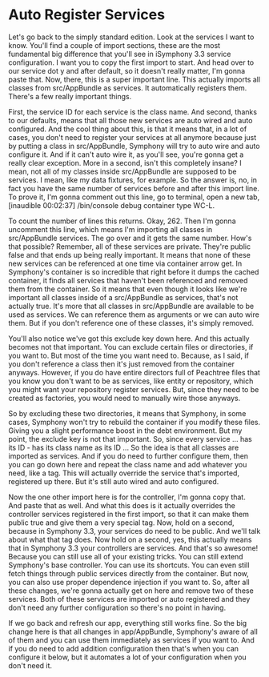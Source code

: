 # Auto Register Services

Let's go back to the simply standard edition. Look at the services I want to know. You'll find a couple of import sections, these are the most fundamental big difference that you'll see in iSymphony 3.3 service configuration. I want you to copy the first import to start. And head over to our service dot y and after default, so it doesn't really matter, I'm gonna paste that. Now, there, this is a super important line. This actually imports all classes from src/AppBundle as services. It automatically registers them. There's a few really important things.

First, the service ID for each service is the class name. And second, thanks to our defaults, means that all those new services are auto wired and auto configured. And the cool thing about this, is that it means that, in a lot of cases, you don't need to register your services at all anymore because just by putting a class in src/AppBundle, Symphony will try to auto wire and auto configure it. And if it can't auto wire it, as you'll see, you're gonna get a really clear exception. More in a second, isn't this completely insane? I mean, not all of my classes inside src/AppBundle are supposed to be services. I mean, like my data fixtures, for example. So the answer is, no, in fact you have the same number of services before and after this import line. To prove it, I'm gonna comment out this line, go to terminal, open a new tab, [inaudible 00:02:37] /bin/console debug container type WC-L.

To count the number of lines this returns. Okay, 262. Then I'm gonna uncomment this line, which means I'm importing all classes in src/AppBundle services. The go over and it gets the same number. How's that possible? Remember, all of these services are private. They're public false and that ends up being really important. It means that none of these new services can be referenced at one time via container arrow get. In Symphony's container is so incredible that right before it dumps the cached container, it finds all services that haven't been referenced and removed them from the container. So it means that even though it looks like we're important all classes inside of a src/AppBundle as services, that's not actually true. It's more that all classes in src/AppBundle are available to be used as services. We can reference them as arguments or we can auto wire them. But if you don't reference one of these classes, it's simply removed.

You'll also notice we've got this exclude key down here. And this actually becomes not that important. You can exclude certain files or directories, if you want to. But most of the time you want need to. Because, as I said, if you don't reference a class then it's just removed from the container anyways. However, if you do have entire directors full of Peachtree files that you know you don't want to be as services, like entity or repository, which you might want your repository register services. But, since they need to be created as factories, you would need to manually wire those anyways.

So by excluding these two directories, it means that Symphony, in some cases, Symphony won't try to rebuild the container if you modify these files. Giving you a slight performance boost in the debt environment. But my point, the exclude key is not that important. So, since every service ... has its ID - has its class name as its ID ... So the idea is that all classes are imported as services. And if you do need to further configure them, then you can go down here and repeat the class name and add whatever you need, like a tag. This will actually override the service that's imported, registered up there. But it's still auto wired and auto configured.

Now the one other import here is for the controller, I'm gonna copy that. And paste that as well. And what this does is it actually overrides the controller services registered in the first import, so that it can make them public true and give them a very special tag. Now, hold on a second, because in Symphony 3.3, your services do need to be public. And we'll talk about what that tag does. Now hold on a second, yes, this actually means that in Symphony 3.3 your controllers are services. And that's so awesome! Because you can still use all of your existing tricks. You can still extend Symphony's base controller. You can use its shortcuts. You can even still fetch things through public services directly from the container. But now, you can also use proper dependence injection if you want to. So, after all these changes, we're gonna actually get on here and remove two of these services. Both of these services are imported or auto registered and they don't need any further configuration so there's no point in having.

If we go back and refresh our app, everything still works fine. So the big change here is that all changes in app/AppBundle, Symphony's aware of all of them and you can use them immediately as services if you want to. And if you do need to add addition configuration then that's when you can configure it below, but it automates a lot of your configuration when you don't need it.

